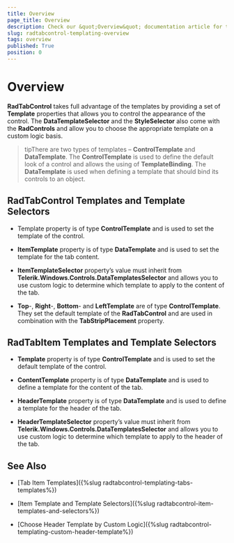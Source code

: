 ```yaml
---
title: Overview
page_title: Overview
description: Check our &quot;Overview&quot; documentation article for the RadTabControl {{ site.framework_name }} control.
slug: radtabcontrol-templating-overview
tags: overview
published: True
position: 0
---
```


# Overview



__RadTabControl__ takes full advantage of the templates by providing a set of __Template__ properties that allows you to control the appearance of the control. The __DataTemplateSelector__ and the __StyleSelector__ also come with the __RadControls__ and allow you to choose the appropriate template on a custom logic basis.

>tipThere are two types of templates – __ControlTemplate__ and __DataTemplate__. The __ControlTemplate__ is used to define the default look of a control and allows the using of __TemplateBinding__. The __DataTemplate__ is used when defining a template that should bind its controls to an object.

## RadTabControl Templates and Template Selectors

* Template property is of type __ControlTemplate__ and is used to set the template of the control.

* __ItemTemplate__ property is of type __DataTemplate__ and is used to set the template for the tab content.

* __ItemTemplateSelector__ property’s value must inherit from __Telerik.Windows.Controls.DataTemplatesSelector__ and allows you to use custom logic to determine which template to apply to the content of the tab.

* __Top__-, __Right__-, __Bottom__- and __LeftTemplate__ are of type __ControlTemplate__. They set the default template of the __RadTabControl__ and are used in combination with the __TabStripPlacement__ property.
            

## RadTabItem Templates and Template Selectors

* __Template__ property is of type __ControlTemplate__ and is used to set the default template of the control.

* __ContentTemplate__ property is of type __DataTemplate__ and is used to define a template for the content of the tab.

* __HeaderTemplate__ property is of type __DataTemplate__ and is used to define a template for the header of the tab.

* __HeaderTemplateSelector__ property’s value must inherit from __Telerik.Windows.Controls.DataTemplatesSelector__ and allows you to use custom logic to determine which template to apply to the header of the tab.

## See Also

 * [Tab Item Templates]({%slug radtabcontrol-templating-tabs-templates%})

 * [Item Template and Template Selectors]({%slug radtabcontrol-item-templates-and-selectors%})

 * [Choose Header Template by Custom Logic]({%slug radtabcontrol-templating-custom-header-template%})
